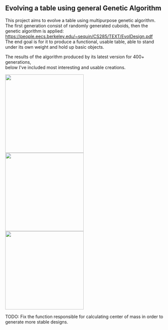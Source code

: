 ## Evolving a table using general Genetic Algorithm
This project aims to evolve a table using multipurpose genetic algorithm.</br>
The first generation consist of randomly generated cuboids, then the genetic algorithm is applied: </br>
https://people.eecs.berkeley.edu/~sequin/CS285/TEXT/EvolDesign.pdf</br>
The end goal is for it to produce a functional, usable table, able to stand under its own weight and hold up basic objects.

The results of the algorithm produced by its latest version for 400+ generations,
</br> below I've included most interesting and usable creations.

<img src="https://i.ibb.co/XtSnrfM/tabl3.jpg" width="250" height="250">
</br>
<img src="https://i.ibb.co/SwgfXdn/tabl1.jpg" width="250" height="250">
</br>
<img src="https://i.ibb.co/WKsVnWM/tabl2.jpg" width="250" height="250">


TODO:
Fix the function responsible for calculating center of mass in order to generate more stable designs.


